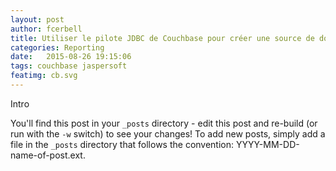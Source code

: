 ```yaml
---
layout: post
author: fcerbell
title: Utiliser le pilote JDBC de Couchbase pour créer une source de données depuis JasperReports Server
categories: Reporting
date:   2015-08-26 19:15:06
tags: couchbase jaspersoft
featimg: cb.svg
---
```


Intro

You'll find this post in your `_posts` directory - edit this post and re-build (or run with the `-w` switch) to see your changes!
To add new posts, simply add a file in the `_posts` directory that follows the convention: YYYY-MM-DD-name-of-post.ext.


